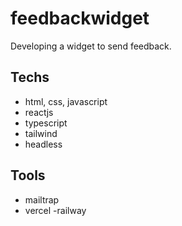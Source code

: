 # feedbackwidget

Developing a widget to send feedback.

## Techs

- html, css, javascript
- reactjs
- typescript
- tailwind
- headless

## Tools

- mailtrap
- vercel
  -railway

